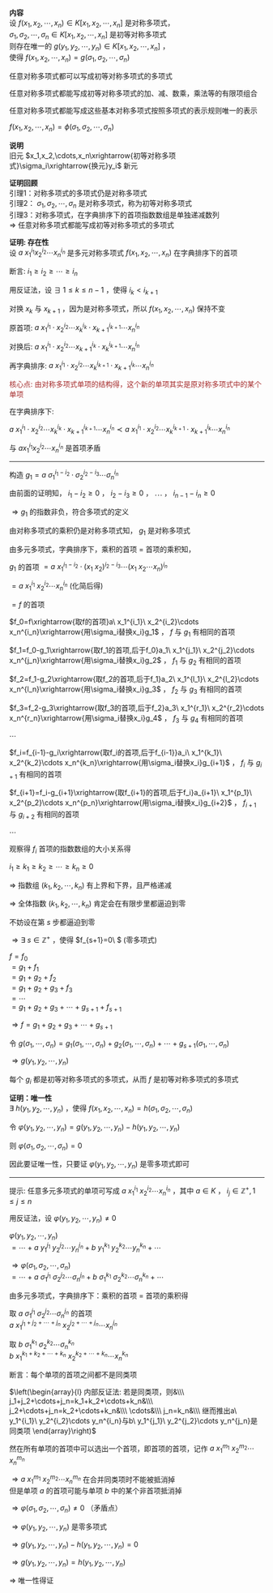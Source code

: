 **内容**  
设 $f(x_1,x_2,\cdots,x_n)\in K[x_1,x_2,\cdots,x_n]$ 是对称多项式，  
 $\sigma_1,\sigma_2,\cdots,\sigma_n\in K[x_1,x_2,\cdots,x_n]$ 是初等对称多项式  
则存在唯一的 $g(y_1,y_2,\cdots,y_n)\in K[x_1,x_2,\cdots,x_n]$ ，  
使得 $f(x_1,x_2,\cdots,x_n)=g(\sigma_1,\sigma_2,\cdots,\sigma_n)$   
  
任意对称多项式都可以写成初等对称多项式的多项式  
  
任意对称多项式都能写成初等对称多项式的加、减、数乘，乘法等的有限项组合  
  
任意对称多项式都能写成这些基本对称多项式按照多项式的表示规则唯一的表示  
  
 $f(x_1,x_2,\cdots,x_n)=\phi(\sigma_1,\sigma_2,\cdots,\sigma_n)$   
  
**说明**  
旧元 $x_1,x_2,\cdots,x_n\xrightarrow{初等对称多项式}\sigma_i\xrightarrow{换元}y_i$ 新元  
  
**证明回顾**  
引理1：对称多项式的多项式仍是对称多项式  
引理2： $\sigma_1,\sigma_2,\cdots,\sigma_n$ 是对称多项式，称为初等对称多项式  
引理3：对称多项式，在字典排序下的首项指数数组是单独递减数列  
 $\Rightarrow$  任意对称多项式都能写成初等对称多项式的多项式  
  
**证明: 存在性**  
设 $a\ x_1^{i_1}x_2^{i_2}\cdots x_n^{i_n}$ 是多元对称多项式 $f(x_1,x_2,\cdots,x_n)$ 在字典排序下的首项  
  
断言:  $i_1\geq i_2\geq\cdots\geq i_n$   
  
用反证法，设 $\exists\ 1\le k\le n-1$ ，使得 $i_k<i_{k+1}$   
  
对换 $x_k$ 与 $x_{k+1}$ ，因为是对称多项式，所以 $f(x_1,x_2,\cdots,x_n)$ 保持不变  
  
原首项:  $a\ x_1^{i_1}\cdot x_2^{i_2}\cdots x_k^{i_k}  
\cdot x_{k+1}^{i_{k+1}}\cdots x_n^{i_n}$   
  
对换后:  $a\ x_1^{i_1}\cdot x_2^{i_2}\cdots  
x_{k+1}^{i_k}\cdot x_k^{i_{k+1}}\cdots x_n^{i_n}$   
  
再字典排序:  $a\ x_1^{i_1}\cdot x_2^{i_2}\cdots  
x_k^{i_{k+1}}\cdot x_{k+1}^{i_k}\cdots x_n^{i_n}$   
  
<font color=brown>核心点: 由对称多项式单项的结构得，这个新的单项其实是原对称多项式中的某个单项</font>  
  
在字典排序下:  
  
 $a\ x_1^{i_1}\cdot x_2^{i_2}\cdots x_k^{i_k}\cdot x_{k+1}^{i_{k+1}}\cdots x_n^{i_n}\prec a\ x_1^{i_1}\cdot x_2^{i_2}\cdots x_k^{i_{k+1}}\cdot x_{k+1}^{i_k}\cdots x_n^{i_n}$   
  
与 $ax_1^{i_1}x_2^{i_2}\cdots x_n^{i_n}$ 是首项矛盾  
  
---  
  
构造 $g_1=a\ \sigma_1^{i_1-i_2}\cdot\sigma_2^{i_2-i_3}\cdots\sigma_n^{i_n}$   
  
由前面的证明知， $i_1-i_2\geq0$ ， $i_2-i_3\geq0$ ， $\cdots$ ， $i_{n-1}-i_n\geq0$   
  
 $\Rightarrow g_1$ 的指数非负，符合多项式的定义  
  
由对称多项式的乘积仍是对称多项式知， $g_1$ 是对称多项式  
  
由多元多项式，字典排序下，乘积的首项 $=$ 首项的乘积知，  
  
 $g_1$ 的首项 $=a\ x_1^{i_1-i_2}\cdot(x_1\ x_2)^{i_2-i_3}\cdots(x_1\ x_2\cdots x_n)^{i_n}$   
  
 $=a\ x_1^{i_1}\ x_2^{i_2}\cdots x_n^{i_n}$ (化简后得)  
  
 $=f$ 的首项  
  
 $f_0=f\xrightarrow{取f的首项}a\ x_1^{i_1}\ x_2^{i_2}\cdots x_n^{i_n}\xrightarrow{用\sigma_i替换x_i}g_1$ ， $f$ 与 $g_1$ 有相同的首项  
  
 $f_1=f_0-g_1\xrightarrow{取f_1的首项,后于f_0}a_1\ x_1^{j_1}\ x_2^{j_2}\cdots x_n^{j_n}\xrightarrow{用\sigma_i替换x_i}g_2$ ， $f_1$ 与 $g_2$ 有相同的首项  
  
 $f_2=f_1-g_2\xrightarrow{取f_2的首项,后于f_1}a_2\ x_1^{l_1}\ x_2^{l_2}\cdots x_n^{l_n}\xrightarrow{用\sigma_i替换x_i}g_3$ ， $f_2$ 与 $g_3$ 有相同的首项  
  
 $f_3=f_2-g_3\xrightarrow{取f_3的首项,后于f_2}a_3\ x_1^{r_1}\ x_2^{r_2}\cdots x_n^{r_n}\xrightarrow{用\sigma_i替换x_i}g_4$ ， $f_3$ 与 $g_4$ 有相同的首项  
  
 $\cdots$   
  
 $f_i=f_{i-1}-g_i\xrightarrow{取f_i的首项,后于f_{i-1}}a_i\ x_1^{k_1}\ x_2^{k_2}\cdots x_n^{k_n}\xrightarrow{用\sigma_i替换x_i}g_{i+1}$ ， $f_i$ 与 $g_{i+1}$ 有相同的首项  
  
 $f_{i+1}=f_i-g_{i+1}\xrightarrow{取f_{i+1}的首项,后于f_i}a_{i+1}\ x_1^{p_1}\ x_2^{p_2}\cdots x_n^{p_n}\xrightarrow{用\sigma_i替换x_i}g_{i+2}$ ， $f_{i+1}$ 与 $g_{i+2}$ 有相同的首项  
  
 $\cdots$   
  
观察得 $f_i$ 首项的指数数组的大小关系得  
  
 $i_1\geq k_1\geq k_2\geq\cdots\geq k_n\geq0$   
  
 $\Rightarrow$ 指数组 $(k_1,k_2,\cdots,k_n)$ 有上界和下界，且严格递减  
  
 $\Rightarrow$ 全体指数 $(k_1,k_2,\cdots,k_n)$ 肯定会在有限步里都逼迫到零  
  
不妨设在第 $s$ 步都逼迫到零  
  
 $\Rightarrow\exists\ s\in\mathbb{Z}^+$ ，使得 $f_{s+1}=0\ $ (零多项式)  
  
 $f=f_0$   
 $=g_1+f_1$   
 $=g_1+g_2+f_2$   
 $=g_1+g_2+g_3+f_3$   
 $=\cdots$   
 $=g_1+g_2+g_3+\cdots+g_{s+1}+f_{s+1}$   
  
 $\Rightarrow f=g_1+g_2+g_3+\cdots+g_{s+1}$   
  
令 $g(\sigma_1,\cdots,\sigma_n)=g_1(\sigma_1,\cdots,\sigma_n)+g_2(\sigma_1,\cdots,\sigma_n)+\cdots+g_{s+1}(\sigma_1,\cdots,\sigma_n)$   
  
 $\Rightarrow g(y_1,y_2,\cdots,y_n)$   
  
每个 $g_i$ 都是初等对称多项式的多项式，从而 $f$ 是初等对称多项式的多项式  
  
**证明：唯一性**  
 $\exists\ h(y_1,y_2,\cdots,y_n)$ ，使得 $f(x_1,x_2,\cdots,x_n)=h(\sigma_1,\sigma_2,\cdots,\sigma_n)$   
  
令 $\varphi(y_1,y_2,\cdots,y_n)=g(y_1,y_2,\cdots,y_n)-h(y_1,y_2,\cdots,y_n)$   
  
则 $\varphi(\sigma_1,\sigma_2,\cdots,\sigma_n)=0$   
  
因此要证唯一性，只要证 $\varphi(y_1,y_2,\cdots,y_n)$ 是零多项式即可  
  
---  
  
提示: 任意多元多项式的单项可写成  $a\ x_1^{i_1}\  x_2^{i_2}\cdots x_n^{i_n}$ ，其中 $a\in K$ ， $i_j  
\in\mathbb{Z}^{+},1\le j\le n$   
  
用反证法，设 $\varphi(y_1,y_2,\cdots,y_n)\neq0$   
  
 $\varphi(y_1,y_2,\cdots,y_n)$   
 $=\cdots+a\ y_1^{j_1}\ y_2^{j_2}\cdots y_n^{j_n}+b\ y_1^{k_1}\ y_2^{k_2}\cdots y_n^{k_n}+\cdots$   
  
 $\Rightarrow\varphi(\sigma_1,\sigma_2,\cdots,\sigma_n)$   
 $=\cdots+a\ \sigma_1^{j_1}\ \sigma_2^{j_2}\cdots \sigma_n^{j_n}+b\ \sigma_1^{k_1}\ \sigma_2^{k_2}\cdots \sigma_n^{k_n}+\cdots$   
  
由多元多项式，字典排序下：乘积的首项 $=$ 首项的乘积得  
  
取 $a\ \sigma_1^{j_1}\ \sigma_2^{j_2}\cdots \sigma_n^{j_n}$ 的首项  
 $a\ x_1^{j_1+j_2+\cdots+j_n}\ x_2^{j_2+\cdots+j_n}\cdots x_n^{j_n}$   
  
取 $b\ \sigma_1^{k_1}\ \sigma_2^{k_2}\cdots \sigma_n^{k_n}$   
 $b\ x_1^{k_1+k_2+\cdots+k_n}\ x_2^{k_2+\cdots+k_n}\cdots x_n^{k_n}$   
  
断言：每个单项的首项之间都不是同类项  
  
 $\left(\begin{array}{l}  
内部反证法: 若是同类项，则&\\\   
j_1+j_2+\cdots+j_n=k_1+k_2+\cdots+k_n&\\\  
j_2+\cdots+j_n=k_2+\cdots+k_n&\\\  
\cdots&\\\  
j_n=k_n&\\\   
继而推出a\ y_1^{i_1}\ y_2^{i_2}\cdots y_n^{i_n}与b\ y_1^{j_1}\ y_2^{j_2}\cdots y_n^{j_n}是同类项  
\end{array}\right)$   
  
然在所有单项的首项中可以选出一个首项，即首项的首项，记作 $a\ x_1^{m_1}\ x_2^{m_2}\cdots x_n^{m_n}$   
  
 $\Rightarrow a\ x_1^{m_1}\ x_2^{m_2}\cdots x_n^{m_n}$ 在合并同类项时不能被抵消掉  
但是单项 $a$ 的首项可能与单项 $b$ 中的某个非首项抵消掉  
  
 $\Rightarrow\varphi(\sigma_1,\sigma_2,\cdots,\sigma_n)\neq0$ （矛盾点）  
  
 $\Rightarrow\varphi(y_1,y_2,\cdots,y_n)$ 是零多项式  
  
 $\Rightarrow g(y_1,y_2,\cdots,y_n)-h(y_1,y_2,\cdots,y_n)=0$   
  
 $\Rightarrow g(y_1,y_2,\cdots,y_n)=h(y_1,y_2,\cdots,y_n)$   
  
 $\Rightarrow$ 唯一性得证  
